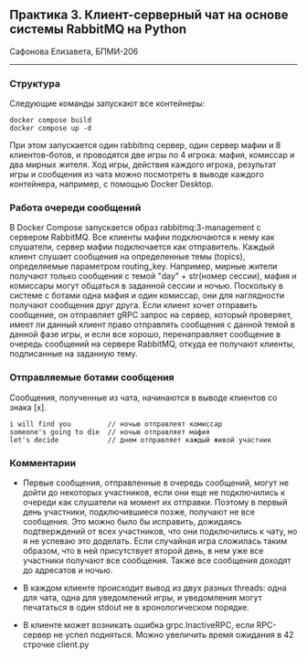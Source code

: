 ## Практика 3. Клиент-серверный чат на основе системы RabbitMQ на Python

Сафонова Елизавета, БПМИ-206

-------

### Структура

Следующие команды запускают все контейнеры:

```
docker compose build
docker compose up -d
```

При этом запускается один rabbitmq сервер, один сервер мафии и 8 клиентов-ботов, и проводятся две игры по 4 игрока: мафия, комиссар и два мирных жителя. Ход игры, действия каждого игрока, результат игры и сообщения из чата можно посмотреть в выводе каждого контейнера, например, с помощью Docker Desktop.


### Работа очереди сообщений

В Docker Compose запускается образ rabbitmq:3-management с сервером RabbitMQ. Все клиенты мафии подключаются к нему как слушатели, сервер мафии подключается как отправитель. Каждый клиент слушает сообщения на определенные темы (topics), определяемые параметром routing_key. Например, мирные жители получают только сообщения с темой "day" + str(номер сессии), мафия и комиссары могут общаться в заданной сессии и ночью. Поскольку в системе с ботами одна мафия и один комиссар, они для наглядности получают сообщения друг друга. Если клиент хочет отправить сообщение, он отправляет gRPC запрос на сервер, который проверяет, имеет ли данный клиент право отправлять сообщения с данной темой в данной фазе игры, и если все хорошо, перенаправляет сообщение в очередь сообщений на сервере RabbitMQ, откуда ее получают клиенты, подписанные на заданную тему.


### Отправляемые ботами сообщения

Сообщения, полученные из чата, начинаются в выводе клиентов со знака [x].

```
i will find you         // ночью отправлеят комиссар
someone's going to die  // ночью отправляет мафия
let's decide            // днем отправляет каждый живой участник
```

### Комментарии

- Первые сообщения, отправленные в очередь сообщений, могут не дойти до некоторых участников, если они еще не подключились к очереди как слушатели на момент их отправки. Поэтому в первый день участники, подключившиеся позже, получают не все сообщения. Это можно было бы исправить, дожидаясь подтверждений от всех участников, что они подключились к чату, но я не успеваю это доделать. Если случайная игра сложилась таким образом, что в ней присутствует второй день, в нем уже все участники получают все сообщения. Также все сообщения доходят до адресатов и ночью.

- В каждом клиенте происходит вывод из двух разных threads: одна для чата, одна для уведомлений игры, и уведомления могут печататься в один stdout не в хронологическом порядке.

- В клиенте может возникать ошибка grpc.InactiveRPC, если RPC-сервер не успел подняться. Можно увеличить время ожидания в 42 строчке client.py

